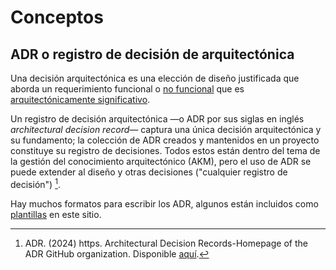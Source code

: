 # Conceptos

## ADR o registro de decisión de arquitectónica

Una decisión arquitectónica es una elección de diseño justificada que aborda un
requerimiento funcional o [no funcional](./4_Requerimiento_no_funcional.md) que
es [arquitectónicamente
significativo](./4_Requerimiento_arquitectonicamente_significativo).

Un registro de decisión arquitectónica —o ADR por sus siglas en inglés
*architectural decision record*— captura una única decisión arquitectónica y su
fundamento; la colección de ADR creados y mantenidos en un proyecto constituye
su registro de decisiones. Todos estos están dentro del tema de la gestión del
conocimiento arquitectónico (AKM), pero el uso de ADR se puede extender al
diseño y otras decisiones ("cualquier registro de decisión") [^1].

[^1]: ADR. (2024) https. Architectural Decision Records-Homepage of the ADR
    GitHub organization. Disponible [aquí](https://adr.github.io).

Hay muchos formatos para escribir los ADR, algunos están incluidos como
[plantillas](/3_Plantillas/3_17_ADR.md) en este sitio.

[^2]: Nygard, M. (2011). Documenting Architecture Decisions. Cogniteg blog.
      Disponible
 [aquí](https://cognitect.com/blog/2011/11/15/documenting-architecture-decisions)


